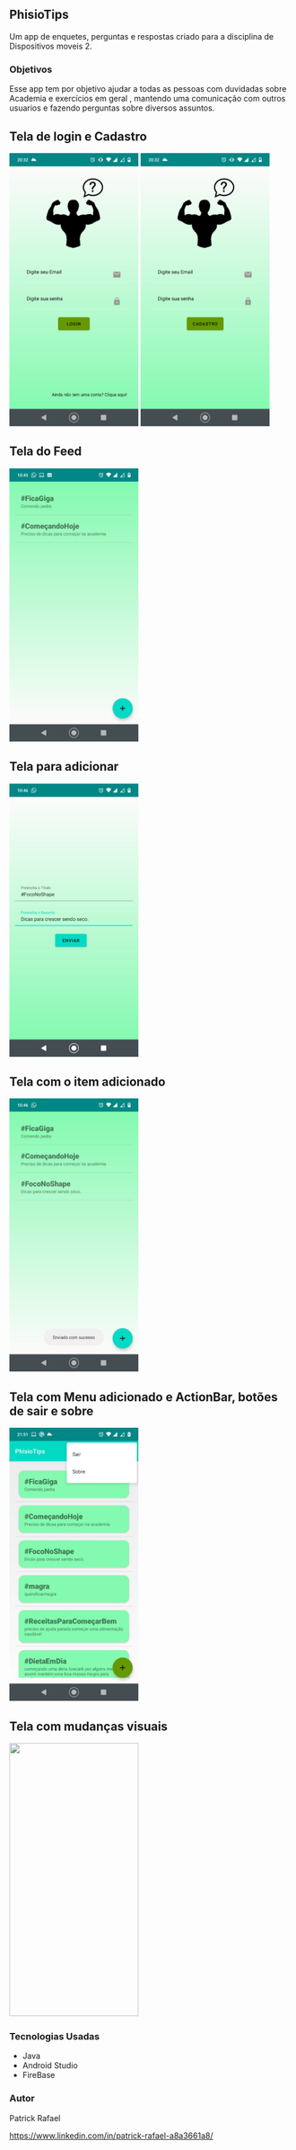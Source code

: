 ## PhisioTips
Um app de enquetes, perguntas e respostas criado para a disciplina  de Dispositivos moveis 2.

### Objetivos
Esse app tem por objetivo ajudar a todas as pessoas com duvidadas sobre Academia e exercícios em geral , mantendo uma comunicação com outros usuarios e fazendo perguntas sobre diversos assuntos.

## Tela de login e Cadastro
<img src="https://github.com/Patrick-Rafael/Imagens_dos_Apps/blob/master/Login.jpeg" width="230" height="486">  <img src="https://github.com/Patrick-Rafael/Imagens_dos_Apps/blob/master/Cadastrar.jpeg" width="230" height="486" >



## Tela do Feed
<img src="https://github.com/Patrick-Rafael/Imagens_dos_Apps/blob/master/Feed.jpeg"  width="230" height="486" >

## Tela para adicionar 
<img src = "https://github.com/Patrick-Rafael/Imagens_dos_Apps/blob/master/Adicionar.jpeg" width="230" height="486" >

## Tela com o item adicionado
<img src = "https://github.com/Patrick-Rafael/Imagens_dos_Apps/blob/master/Adicionado.jpeg" width="230" height="486" >

## Tela com Menu adicionado e ActionBar, botões de sair e sobre
<img src = "https://github.com/Patrick-Rafael/Imagens_dos_Apps/blob/master/Adicionado%20Menu.jpeg" width="230" height="486" >

## Tela com mudanças visuais
<img src = "https://github.com/Patrick-Rafael/Imagens_dos_Apps/blob/master/Mudanças%20visuais.jpeg" width="230" height="486" >
 
### Tecnologias Usadas

- Java
- Android Studio
- FireBase

### Autor

Patrick Rafael

https://www.linkedin.com/in/patrick-rafael-a8a3661a8/


